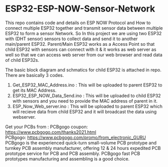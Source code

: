 # ESP32-ESP-NOW-Sensor-Network
This repo contains code and details on ESP NOW Protocol and How to connect multiple ESP32 together and transmit sensor data between multiple ESP32 to form a sensor Network.
So In this project we are using two ESP32 with (DHT sensor) sensors to collect data and send it to another main/parent ESP32.
Parent/Main ESP32 works as a Access Point so that child ESP32 with sensors can connect with it & it works as web server as well so that we can access web server from our web browser and read data of child ESP32s.

The basic block diagram and schmatics for child ESP32 is attached in repo.
There are basically 3 codes.
1. Get_ESP32_MAC_Address.ino : This will be uploaded to parent ESP32 to get its MAC Address.
2. ESP32_ESP_NOW_Data_Send.ino : This will be uploaded to child ESP32 with sensors and you need to provide the MAC address of parent in it.
3. ESP_Now_Web_server.ino : This will be uploaded to parent ESP32 which will recieve data from child ESP32 and it will broadcast the data using webserver.


Get your PCBs from : PCBgogo coupon: https://www.pcbgogo.com/thanks2021.html                                                                        
PCBgogo: https://www.pcbgogo.com/promo/from_electronic_GURU 
PCBgogo is the experienced quick-turn small-volume PCB prototype and turnkey PCB assembly manufacturer,
offering 12 &amp; 24 hours expedited PCB prototype service for PCB and PCB assembly.
PCBgogo fast PCB prototypes manufacturing and assembling is a good choice.
